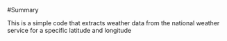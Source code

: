 #Summary

This is a simple code that extracts weather data from the national weather service for a specific latitude and longitude
